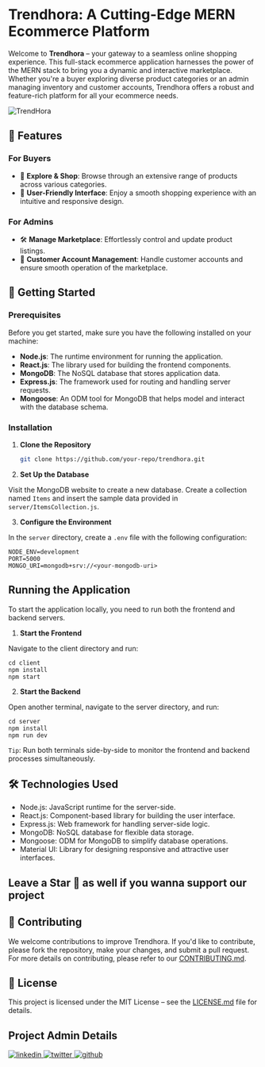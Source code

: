 # Trendhora: A Cutting-Edge MERN Ecommerce Platform

Welcome to **Trendhora** – your gateway to a seamless online shopping experience. This full-stack ecommerce application harnesses the power of the MERN stack to bring you a dynamic and interactive marketplace. Whether you're a buyer exploring diverse product categories or an admin managing inventory and customer accounts, Trendhora offers a robust and feature-rich platform for all your ecommerce needs.

![TrendHora](cover-image.png)

## 🌟 Features

### For Buyers
- 🛒 **Explore & Shop**: Browse through an extensive range of products across various categories.
- 📱 **User-Friendly Interface**: Enjoy a smooth shopping experience with an intuitive and responsive design.

### For Admins
- 🛠️ **Manage Marketplace**: Effortlessly control and update product listings.
- 👥 **Customer Account Management**: Handle customer accounts and ensure smooth operation of the marketplace.

## 🚀 Getting Started

### Prerequisites

Before you get started, make sure you have the following installed on your machine:
- **Node.js**: The runtime environment for running the application.
- **React.js**: The library used for building the frontend components.
- **MongoDB**: The NoSQL database that stores application data.
- **Express.js**: The framework used for routing and handling server requests.
- **Mongoose**: An ODM tool for MongoDB that helps model and interact with the database schema.

### Installation

1. **Clone the Repository**

   ```bash
   git clone https://github.com/your-repo/trendhora.git
   ```

2. **Set Up the Database**

Visit the MongoDB website to create a new database.
Create a collection named `Items` and insert the sample data provided in `server/ItemsCollection.js`.

3. **Configure the Environment**

In the `server` directory, create a `.env` file with the following configuration:

```
NODE_ENV=development
PORT=5000
MONGO_URI=mongodb+srv://<your-mongodb-uri>
```

## Running the Application
To start the application locally, you need to run both the frontend and backend servers.

1. **Start the Frontend**

Navigate to the client directory and run:
```
cd client
npm install
npm start
```

2. **Start the Backend**

Open another terminal, navigate to the server directory, and run:
```
cd server
npm install
npm run dev
```

`Tip`: Run both terminals side-by-side to monitor the frontend and backend processes simultaneously.

## 🛠️ Technologies Used

* Node.js: JavaScript runtime for the server-side.
* React.js: Component-based library for building the user interface.
* Express.js: Web framework for handling server-side logic.
* MongoDB: NoSQL database for flexible data storage.
* Mongoose: ODM for MongoDB to simplify database operations.
* Material UI: Library for designing responsive and attractive user interfaces.

## Leave a Star 🌟 as well if you wanna support our project

## 🤝 Contributing

We welcome contributions to improve Trendhora. If you'd like to contribute, please fork the repository, make your changes, and submit a pull request. For more details on contributing, please refer to our [CONTRIBUTING.md](CONTRIBUTING.md).

## 📄 License

This project is licensed under the MIT License – see the [LICENSE.md](LICENSE) file for details.

## Project Admin Details
  
<a href="https://www.linkedin.com/in/agamjot-singh/" target="_blank">
  <img src=https://img.shields.io/badge/linkedin-0077b5.svg?&style=for-the-badge&logo=linkedin&logoColor=white alt=linkedin style="margin-bottom: 5px;" />
</a>

<a href="https://x.com/_agamjotsingh" target="_blank">
  <img src=https://img.shields.io/badge/twitter-1DA1F2.svg?&style=for-the-badge&logo=twitter&logoColor=white alt=twitter style="margin-bottom: 5px;" />
</a>

  
<a href="https://github.com/agamjotsingh18" target="_blank">
  <img src=https://img.shields.io/badge/github-000000.svg?&style=for-the-badge&logo=github&logoColor=white alt=github style="margin-bottom: 5px;" />
</a>

